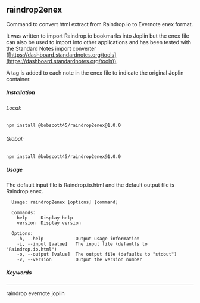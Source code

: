## raindrop2enex

Command to convert  html extract from Raindrop.io to Evernote enex format.
 
It was written to import Raindrop.io bookmarks into Joplin but the enex file can also be used to import into other 
applications and has been tested with the Standard Notes import converter ([https://dashboard.standardnotes.org/tools](https://dashboard.standardnotes.org/tools)).

A tag is added to each note in the enex file to indicate the original Joplin container.

##### Installation

###### Local:


```
npm install @bobscott45/raindrop2enex@1.0.0
```



###### Global:

```
npm install @bobscott45/raindrop2enex@1.0.0
```

##### Usage

The default input file is Raindrop.io.html and the default output file is Raindrop.enex.
```
  Usage: raindrop2enex [options] [command]
  
  Commands:
    help     Display help
    version  Display version
  
  Options:
    -h, --help            Output usage information
    -i, --input [value]   The input file (defaults to "Raindrop.io.html")
    -o, --output [value]  The output file (defaults to "stdout")
    -v, --version         Output the version number
```

##### Keywords

***

raindrop evernote joplin